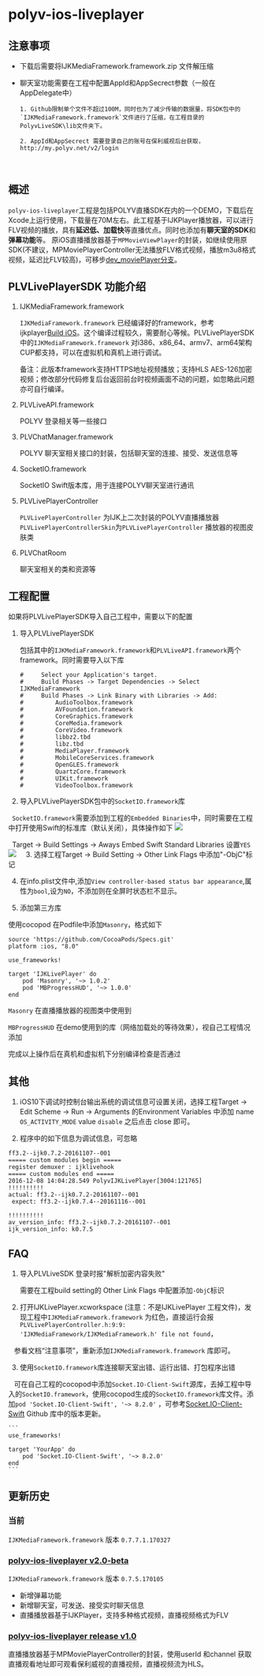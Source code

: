 # polyv-ios-liveplayer

## 注意事项

 - 下载后需要将IJKMediaFramework.framework.zip 文件解压缩
   
 - 聊天室功能需要在工程中配置AppId和AppSecrect参数（一般在AppDelegate中）

       1. Github限制单个文件不超过100M，同时也为了减少传输的数据量，将SDK包中的`IJKMediaFramework.framework`文件进行了压缩，在工程目录的PolyvLiveSDK\lib文件夹下。
         
       2. AppId和AppSecrect 需要登录自己的账号在保利威视后台获取，http://my.polyv.net/v2/login
   
## 概述

  `polyv-ios-liveplayer`工程是包括POLYV直播SDK在内的一个DEMO，下载后在Xcode上运行使用，下载量在70M左右。此工程基于IJKPlayer播放器，可以进行FLV视频的播放，具有**延迟低、加载快**等直播优点。同时也添加有**聊天室的SDK**和**弹幕功能**等。
原iOS直播播放器基于`MPMovieViewPlayer`的封装，如继续使用原SDK(不建议，MPMoviePlayerController无法播放FLV格式视频，播放m3u8格式视频，延迟比FLV较高)，可移步[dev_moviePlayer分支](https://github.com/easefun/polyv-ios-liveplayer/tree/dev_moviePlayer)。

## PLVLivePlayerSDK 功能介绍

 1. IJKMediaFramework.framework

    `IJKMediaFramework.framework` 已经编译好的framework，参考ijkplayer[Build iOS](https://github.com/Bilibili/ijkplayer)。这个编译过程较久，需要耐心等候。PLVLivePlayerSDK中的`IJKMediaFramework.framework` 对i386、x86_64、armv7、arm64架构CUP都支持，可以在虚拟机和真机上进行调试。

    备注：此版本framework支持HTTPS地址视频播放；支持HLS AES-126加密视频；修改部分代码修复后台返回前台时视频画面不动的问题，如忽略此问题亦可自行编译。

 2. PLVLiveAPI.framework

    POLYV 登录相关等一些接口
    
 3. PLVChatManager.framework
    
    POLYV 聊天室相关接口的封装，包括聊天室的连接、接受、发送信息等
    
 4. SocketIO.framework

    SocketIO Swift版本库，用于连接POLYV聊天室进行通讯

 5. PLVLivePlayerController

    `PLVLivePlayerController` 为IJK上二次封装的POLYV直播播放器
    `PLVLivePlayerControllerSkin`为`PLVLivePlayerController` 播放器的视图皮肤类

 6. PLVChatRoom

    聊天室相关的类和资源等
    
## 工程配置

 如果将PLVLivePlayerSDK导入自己工程中，需要以下的配置

 1. 导入PLVLivePlayerSDK
    
    包括其中的`IJKMediaFramework.framework`和`PLVLiveAPI.framework`两个framework。同时需要导入以下库
    
    ```
    #     Select your Application's target.
    #     Build Phases -> Target Dependencies -> Select IJKMediaFramework
    #     Build Phases -> Link Binary with Libraries -> Add:
    #         AudioToolbox.framework
    #         AVFoundation.framework
    #         CoreGraphics.framework
    #         CoreMedia.framework
    #         CoreVideo.framework
    #         libbz2.tbd
    #         libz.tbd
    #         MediaPlayer.framework
    #         MobileCoreServices.framework
    #         OpenGLES.framework
    #         QuartzCore.framework
    #         UIKit.framework
    #         VideoToolbox.framework
    ```
    
 2. 导入PLVLivePlayerSDK包中的`SocketIO.framework`库

   `SocketIO.framework`需要添加到工程的`Embedded Binaries`中，同时需要在工程中打开使用Swift的标准库（默认关闭），具体操作如下
  ![](https://github.com/easefun/polyv-ios-liveplayer/blob/master/images/plv_1.png)
   
   Target -> Build Settings -> Aways Embed Swift Standard Libraries 设置`YES` 
  ![](https://github.com/easefun/polyv-ios-liveplayer/blob/master/images/plv_2.png)
    
 3. 选择工程Target -> Build Setting -> Other Link Flags 中添加"-ObjC"标记

 4. 在info.plist文件中,添加`View controller-based status bar appearance`,属性为`bool`,设为`NO`，不添加则在全屏时状态栏不显示。

 5. 添加第三方库

 使用cocopod 在Podfile中添加`Masonry`，格式如下

 ```
 source 'https://github.com/CocoaPods/Specs.git'
 platform :ios, "8.0"

 use_frameworks!

 target 'IJKLivePlayer' do
     pod 'Masonry', '~> 1.0.2'
     pod 'MBProgressHUD', '~> 1.0.0'
 end
 ```
 `Masonry` 在直播播放器的视图类中使用到

 `MBProgressHUD` 在demo使用到的库（网络加载处的等待效果），视自己工程情况添加

 完成以上操作后在真机和虚拟机下分别编译检查是否通过
    
## 其他

 1. iOS10下调试时控制台输出系统的调试信息可设置关闭，选择工程Target -> Edit Scheme -> Run -> Arguments 的Environment Variables 中添加 name `OS_ACTIVITY_MODE` value `disable` 之后点击 close 即可。

 2. 程序中的如下信息为调试信息，可忽略

 ```
 ff3.2--ijk0.7.2-20161107--001
 ===== custom modules begin =====
 register demuxer : ijklivehook
 ===== custom modules end =====
 2016-12-08 14:04:28.549 PolyvIJKLivePlayer[3004:121765] 
 !!!!!!!!!!
 actual: ff3.2--ijk0.7.2-20161107--001
  expect: ff3.2--ijk0.7.4--20161116--001

 !!!!!!!!!!
 av_version_info: ff3.2--ijk0.7.2-20161107--001
 ijk_version_info: k0.7.5
 ```

## FAQ

 1. 导入PLVLiveSDK 登录时报"解析加密内容失败"
    
    需要在工程build setting的 Other Link Flags 中配置添加`-ObjC`标识
 
 2. 打开IJKLivePlayer.xcworkspace (注意：不是IJKLivePlayer 工程文件)，发现工程中`IJKMediaFramework.framework` 为红色，直接运行会报`PLVLivePlayerController.h:9:9: 'IJKMediaFramework/IJKMediaFramework.h' file not found`，

    参看文档“注意事项”，重新添加`IJKMediaFramework.framework` 库即可。
    
 3. 使用`SocketIO.framework`库连接聊天室出错、运行出错、打包程序出错
    
    可在自己工程的cocopod中添加`Socket.IO-Client-Swift`源库，去掉工程中导入的`SocketIO.framework`，使用cocopod生成的`SocketIO.framework`库文件。添加`pod 'Socket.IO-Client-Swift', '~> 8.2.0'` ，可参考[Socket.IO-Client-Swift](https://github.com/socketio/socket.io-client-swift) Github 库中的版本更新。
    
    ```
    use_frameworks!

    target 'YourApp' do
        pod 'Socket.IO-Client-Swift', '~> 8.2.0'
    end
    ```
    
## 更新历史
    
### 当前

  `IJKMediaFramework.framework` 版本 `0.7.7.1.170327`    
    
### [polyv-ios-liveplayer v2.0-beta](https://github.com/easefun/polyv-ios-liveplayer/releases/tag/v2.0-beta)

  `IJKMediaFramework.framework` 版本 `0.7.5.170105`

  - 新增弹幕功能
  - 新增聊天室，可发送、接受实时聊天信息
  - 直播播放器基于IJKPlayer，支持多种格式视频，直播视频格式为FLV
    
### [polyv-ios-liveplayer release v1.0](https://github.com/easefun/polyv-ios-liveplayer/releases/tag/v1.0)
    
  直播播放器基于MPMoviePlayerController的封装，使用userId 和channel 获取直播观看地址即可观看保利威视的直播视频，直播视频流为HLS。
